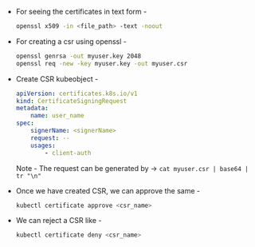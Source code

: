 - For seeing the certificates in text form - 

    ```BASH
    openssl x509 -in <file_path> -text -noout
    ```

- For creating a csr using openssl - 

    ```BASH
    openssl genrsa -out myuser.key 2048
    openssl req -new -key myuser.key -out myuser.csr
    ```

- Create CSR kubeobject - 


    ```YAML
    apiVersion: certificates.k8s.io/v1
    kind: CertificateSigningRequest
    metadata:
        name: user_name
    spec:
        signerName: <signerName>
        request: --
        usages:
            - client-auth
    ```
    Note - The request can be generated by -> `cat myuser.csr | base64 | tr "\n"`

- Once we have created CSR, we can approve the same - 

    ```BASH
    kubectl certificate approve <csr_name>
    ```
- We can reject a CSR like - 

    ```BASH
    kubectl certificate deny <csr_name>
    ```